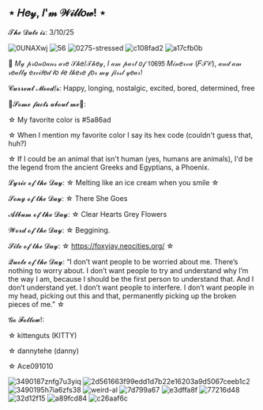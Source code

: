 
## ⋆  𝐻𝑒𝓎, 𝐼'𝓂 𝒲𝒾𝓁𝓁𝑜𝓌!  ⋆

𝓣𝓱𝓮 𝓓𝓪𝓽𝓮 𝓲𝓼: 3/10/25

![0UNAXwj](https://github.com/user-attachments/assets/5a07fef7-a3be-420b-82c6-0825f9de9496) ![56](https://github.com/user-attachments/assets/95221f8c-8715-46ea-a93e-9ed67126cbae)
![0275-stressed](https://github.com/user-attachments/assets/bf39e643-fdc8-4f36-a2c9-624f72bc3e55) ![c108fad2](https://github.com/user-attachments/assets/34c576be-fc09-465b-80bb-19872c4b95d7) ![a17cfb0b](https://github.com/user-attachments/assets/4786bc55-1fca-4211-9f34-adf45577c6a3)
 
🩵 𝑀𝓎 𝓅𝓇𝑜𝓃𝑜𝓊𝓃𝓈 𝒶𝓇𝑒 𝒮𝒽𝑒/𝒯𝒽𝑒𝓎,
𝐼 𝒶𝓂 𝓅𝒶𝓇𝓉 𝑜𝒻 𝟣𝟢𝟨𝟫𝟧 𝑀𝒾𝓃𝑒𝓇𝓋𝒶 (𝐹𝒯𝒞), 𝒶𝓃𝒹 𝒶𝓂 𝓇𝑒𝒶𝓁𝓁𝓎 𝑒𝓍𝒸𝒾𝓉𝑒𝒹 𝓉𝑜 𝒷𝑒 𝓉𝒽𝑒𝓇𝑒 𝒻𝑜𝓇 𝓂𝓎 𝒻𝒾𝓇𝓈𝓉 𝓎𝑒𝒶𝓇!

𝓒𝓾𝓻𝓻𝓮𝓷𝓽 𝓜𝓸𝓸𝓭/𝓼: Happy, longing, nostalgic, excited, bored, determined, free

🐉𝓢𝓸𝓶𝓮 𝓯𝓪𝓬𝓽𝓼 𝓪𝓫𝓸𝓾𝓽 𝓶𝓮🐉:

 ☆  My favorite color is #5a86ad

 ☆  When I mention my favorite color I say its hex code (couldn't guess that, huh?)

 ☆  If I could be an animal that isn't human (yes, humans are animals), I'd be the legend from the ancient Greeks and Egyptians, a Phoenix.


𝓛𝔂𝓻𝓲𝓬 𝓸𝓯 𝓽𝓱𝓮 𝓓𝓪𝔂:
☆  Melting like an ice cream when you smile  ☆

𝓢𝓸𝓷𝓰 𝓸𝓯 𝓽𝓱𝓮 𝓓𝓪𝔂:
☆  There She Goes

𝓐𝓵𝓫𝓾𝓶 𝓸𝓯 𝓽𝓱𝓮 𝓓𝓪𝔂:
☆  Clear Hearts Grey Flowers

𝓦𝓸𝓻𝓭 𝓸𝓯 𝓽𝓱𝓮 𝓓𝓪𝔂:
☆  Beggining.

𝓢𝓲𝓽𝓮 𝓸𝓯 𝓽𝓱𝓮 𝓓𝓪𝔂:
☆  https://foxyjay.neocities.org/  ☆

𝓠𝓾𝓸𝓽𝓮 𝓸𝓯 𝓽𝓱𝓮 𝓓𝓪𝔂:
“I don’t want people to be worried about me. There’s nothing to worry about. I don’t want people to try and understand why I’m the way I am, because I should be the first person to understand that. And I don’t understand yet. I don’t want people to interfere. I don’t want people in my head, picking out this and that, permanently picking up the broken pieces of me.” ☆

𝓖𝓸 𝓕𝓸𝓵𝓵𝓸𝔀!:

☆ kittenguts (KITTY)

☆ dannytehe (danny)

☆ Ace091010



 ![3490187znfg7u3yiq](https://github.com/user-attachments/assets/251c0541-04a9-4f55-8728-dcf8e9c7137b) ![2d561663f99edd1d7b22e16203a9d5067ceeb1c2](https://github.com/user-attachments/assets/ca948196-917d-4985-ab38-086d08277b8e) ![3490195h7ia6zfs38](https://github.com/user-attachments/assets/9042194a-b27a-4f03-86f4-ed7788a6cb7c) ![weird-al](https://github.com/user-attachments/assets/d1c059ba-c02f-450e-b4fc-eab8d6c22aa7) 
![7d799a67](https://github.com/user-attachments/assets/90ed3c68-4214-4b4a-93e9-7235eef6b4e6) ![e3dffa8f](https://github.com/user-attachments/assets/85b50645-b3e6-4c78-89d7-aa94553fa50c)
  ![77216d48](https://github.com/user-attachments/assets/e249c4d8-4cd4-485b-91bd-db88b0cb89c2)
![32d12f15](https://github.com/user-attachments/assets/3e9f4271-dc10-4282-a39f-d214323354aa) ![a89fcd84](https://github.com/user-attachments/assets/8da4dcb7-5641-4f28-a893-1b07d1071215)
![c26aaf6c](https://github.com/user-attachments/assets/5baa74f5-0aff-43ae-b643-3ec6b3637016)






